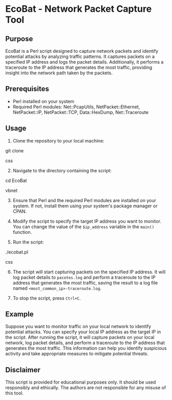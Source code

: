 # EcoBat - Network Packet Capture Tool

## Purpose
EcoBat is a Perl script designed to capture network packets and identify potential attacks by analyzing traffic patterns. It captures packets on a specified IP address and logs the packet details. Additionally, it performs a traceroute to the IP address that generates the most traffic, providing insight into the network path taken by the packets.

## Prerequisites
- Perl installed on your system
- Required Perl modules: Net::PcapUtils, NetPacket::Ethernet, NetPacket::IP, NetPacket::TCP, Data::HexDump, Net::Traceroute

## Usage
1. Clone the repository to your local machine:

git clone <repository-url>

css


2. Navigate to the directory containing the script:

cd EcoBat

vbnet


3. Ensure that Perl and the required Perl modules are installed on your system. If not, install them using your system's package manager or CPAN.

4. Modify the script to specify the target IP address you want to monitor. You can change the value of the `$ip_address` variable in the `main()` function.

5. Run the script:

./ecobat.pl

css


6. The script will start capturing packets on the specified IP address. It will log packet details to `pacotes.log` and perform a traceroute to the IP address that generates the most traffic, saving the result to a log file named `<most_common_ip>-traceroute.log`.

7. To stop the script, press `Ctrl+C`.

## Example
Suppose you want to monitor traffic on your local network to identify potential attacks. You can specify your local IP address as the target IP in the script. After running the script, it will capture packets on your local network, log packet details, and perform a traceroute to the IP address that generates the most traffic. This information can help you identify suspicious activity and take appropriate measures to mitigate potential threats.

## Disclaimer
This script is provided for educational purposes only. It should be used responsibly and ethically. The authors are not responsible for any misuse of this tool.

